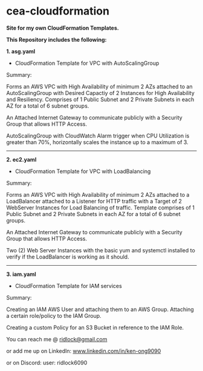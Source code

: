 # cea-cloudformation
**Site for my own CloudFormation Templates.**

**This Repository includes the following:**

**1. asg.yaml**
- CloudFormation Template for VPC with AutoScalingGroup

Summary:

Forms an AWS VPC with High Availability of minimum 2 AZs attached to an AutoScalingGroup with Desired Capactiy of 2 Instances for High Availability and Resiliency. Comprises of 1 Public Subnet and 2 Private Subnets in each AZ for a total of 6 subnet groups. 

An Attached Internet Gateway to communicate publicly with a Security Group that allows HTTP Access. 

AutoScalingGroup with CloudWatch Alarm trigger when CPU Utilization is greater than 70%, horizontally scales the instance up to a maximum of 3.  

---

**2. ec2.yaml**
- CloudFormation Template for VPC with LoadBalancing

Summary:

Forms an AWS VPC with High Availability of minimum 2 AZs attached to a LoadBalancer attached to a Listener for HTTP traffic with a Target of 2 WebServer Instances for Load Balancing of traffic. Template comprises of 1 Public Subnet and 2 Private Subnets in each AZ for a total of 6 subnet groups.

An Attached Internet Gateway to communicate publicly with a Security Group that allows HTTP Access. 

Two (2) Web Server Instances with the basic yum and systemctl installed to verify if the LoadBalancer is working as it should. 

---

**3. iam.yaml**
- CloudFormation Template for IAM services

Summary:

Creating an IAM AWS User and attaching them to an AWS Group. Attaching a certain role/policy to the IAM Group.

Creating a custom Policy for an S3 Bucket in reference to the IAM Role.


You can reach me @ ridlock@gmail.com

or add me up on LinkedIn:
www.linkedin.com/in/ken-ong9090

or on Discord:
user: ridlock6090


